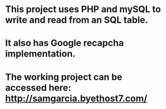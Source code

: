 # This project uses PHP and mySQL to write and read from an SQL table.
# It also has Google recapcha implementation.
# The working project can be accessed here: http://samgarcia.byethost7.com/

